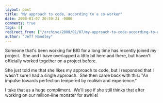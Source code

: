 ```yaml
---
layout: post
title: "My approach to code, according to a co-worker"
date: 2008-01-07 20:59:21 -0800
comments: true
tags: []
redirect_from: ["/archive/2008/01/07/my-approach-to-code-according-to-a-co-worker.aspx/"]
author: "Jeff Handley"
---
```

<!-- more -->
<p>Someone that's been working for BIG for a long time has recently joined my project.  She and I have overlapped a little bit here and there, but haven't officially worked together on a project before.</p>  <p>She just told me that she likes my approach to code, but I responded that I wasn't sure I had a single approach.  She then came back with this: "<font style="background-color: #ffffff">An impulse towards perfection tempered by realism and experience."</font></p>  <p>I take that as a huge compliment.  We'll see if she still thinks that after working on our million-line monster for awhile!</p>


